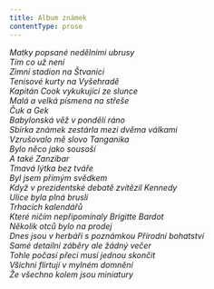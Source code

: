 ```yaml
---
title: Album známek
contentType: prose
---
```


_Matky popsané nedělními ubrusy  
Tím co už není  
Zimní stadion na Štvanici  
Tenisové kurty na Vyšehradě  
Kapitán Cook vykukující ze slunce  
Malá a velká písmena na střeše  
Čuk a Gek  
Babylonská věž v pondělí ráno  
Sbírka známek zestárla mezi dvěma válkami  
Vzrušovalo mě slovo Tanganika  
Bylo něco jako sousoší  
A také Zanzibar  
Tmavá lýtka bez tváře  
Byl jsem přímým svědkem  
Když v prezidentské debatě zvítězil Kennedy  
Ulice byla plná bruslí  
Trhacích kalendářů  
Které ničím nepřipomínaly Brigitte Bardot  
Několik otců bylo na prodej  
Dnes jsou v herbáři s poznámkou Přírodní bohatství  
Samé detailní záběry ale žádný večer  
Tohle počasí přeci musí jednou skončit  
Všichni flirtují v mylném domnění  
Že všechno kolem jsou miniatury_
